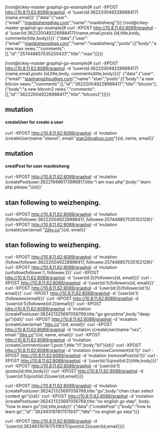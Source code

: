 [root@ickey-master graphql-go-example]# curl -XPOST http://10.8.11.62:8089/graphql -d '{user(id:362220049228988417){name,email}}'
{"data":{"user":{"email":"maobisheng@qq.com","name":"maobisheng"}}}
[root@ickey-master graphql-go-example]# curl -XPOST http://10.8.11.62:8089/graphql -d '{user(id:362220049228988417){name,email,posts {id,title,body, comments{title,body}}}}'
{"data":{"user":{"email":"maobisheng@qq.com","name":"maobisheng","posts":[{"body":"a new mao news.","comments":[],"id":"257448857535250433","title":"mao"}]}}}

[root@ickey-master graphql-go-example]# curl -XPOST http://10.8.11.62:8089/graphql -d '{user(id:362220049228988417){name,email,posts {id,title,body, comments{title,body}}}}'
{"data":{"user":{"email":"stanhangzhou@qq.com","name":"stan","posts":[{"body":"a new bitcoin news.","comments":[],"id":"362220049228988417","title":"bitcoin"},{"body":"a new bitcoin2 news.","comments":[],"id":"362220049228988417","title":"bitcoin2"}]}}}


## mutation
#### createUser for create a user
curl -XPOST http://10.8.11.62:8089/graphql -d 'mutation {createUser(name:"stanxii", email:"stan2@yahoo.com"){id, name, email}}'

## mutation 
#### creatPost for user maobisheng
curl -XPOST http://10.8.11.62:8089/graphql -d 'mutation {createPost(user:362219486173986817,title:"i am mao php",body:" learn php please."){id}}'

## stan following to weizhenping.
curl -XPOST http://10.8.11.62:8089/graphql -d 'mutation {follow(follower:362220049228988417, followee:257448857535152129)}'
curl -XPOST http://10.8.11.62:8089/graphql -d 'mutation {createUser(email:"2@y.co"){id, email}}'

## stan following to weizhenping.
curl -XPOST http://10.8.11.62:8089/graphql -d 'mutation {follow(follower:362220049228988417, followee:257448857535152129)}'
curl -XPOST http://10.8.11.62:8089/graphql -d 'mutation {unfollow(follower:1, followee:2)}'
curl -XPOST http://10.8.11.62:8089/graphql -d '{user(id:2){followers{id, email}}}'
curl -XPOST http://10.8.11.62:8089/graphql -d '{user(id:1){followers{id, email}}}'
curl -XPOST http://10.8.11.62:8089/graphql -d '{user(id:2){follower(id:1){ email}}}'
curl -XPOST http://10.8.11.62:8089/graphql -d '{user(id:1){followees{email}}}'
curl -XPOST http://10.8.11.62:8089/graphql -d '{user(id:1){followee(id:2){email}}}'
curl -XPOST http://10.8.11.62:8089/graphql -d 'mutation {createPost(user:362421325697056769,title:"go goruotine",body:"deep go"){id}}'
curl -XPOST http://10.8.11.62:8089/graphql -d 'mutation {createUser(email:"1@x.co"){id, email}}'
curl -XPOST http://10.8.11.62:8089/graphql -d 'mutation {createUser(name:"xxx", email:"1@x.co"){id, name, email}}'
curl -XPOST http://10.8.11.62:8089/graphql -d 'mutation {createComment(user:1,post:1,title:"t1",body:"b1"){id}}'
curl -XPOST http://10.8.11.62:8089/graphql -d 'mutation {removeComment(id:1)}'
curl -XPOST http://10.8.11.62:8089/graphql -d 'mutation {removePost(id:1)}'
curl -XPOST http://10.8.11.62:8089/graphql -d '{user(id:1){post(id:2){title,body}}}'
curl -XPOST http://10.8.11.62:8089/graphql -d '{user(id:1){posts{id,title,body}}}'
curl -XPOST http://10.8.11.62:8089/graphql -d '{user(id:1){post(id:2){user{id,email}}}}

curl -XPOST http://10.8.11.62:8089/graphql -d 'mutation {createPost(user:362421325697056769,title:"go",body:"chan chan select context go"){id}}'
curl -XPOST http://10.8.11.62:8089/graphql -d 'mutation {createPost(user:362421325697056769,title:"no english go step",   body: "how to learn go"){id,title,body}}'
{"data":{"createPost":{"body":"how to learn go","id":"362493197817511937","title":"no english go step"}}}


curl -XPOST http://10.8.11.62:8089/graphql -d '{user(id:362493197817511937){post(id:2){user{id,email}}}}
